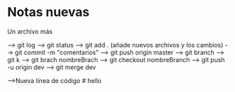 # Notas nuevas

Un archivo más


--> git log
--> git status
--> git add . (añade nuevos archivos y los cambios)
--> git commit -m "comentarios"
--> git push origin master
--> git branch
--> git k
--> git brach nombreBrach
--> git checkout nombreBranch
--> git push -u origin dev
--> git merge dev

-->Nueva línea de código # hello 